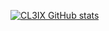 [![CL3IX GitHub stats](https://github-readme-stats.vercel.app/api?username=CL3IX)](https://github.com/anuraghazra/github-readme-stats)
